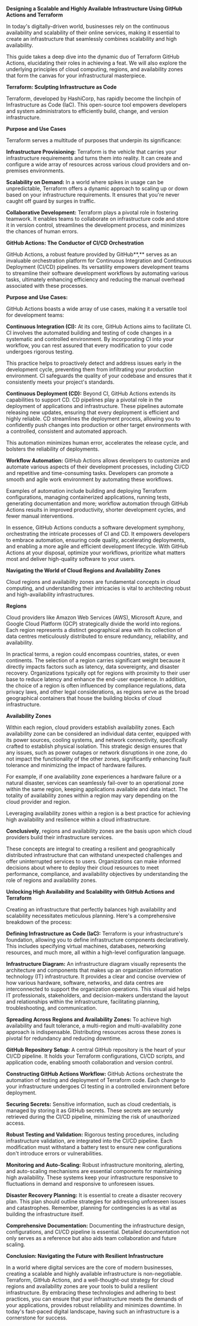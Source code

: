 **Designing a Scalable and Highly Available Infrastructure Using GitHub
Actions and Terraform**

In today\'s digitally-driven world, businesses rely on the continuous
availability and scalability of their online services, making it
essential to create an infrastructure that seamlessly combines
scalability and high availability.

This guide takes a deep dive into the dynamic duo of Terraform GitHub
Actions, elucidating their roles in achieving a feat. We will also
explore the underlying principles of cloud computing, regions, and
availability zones that form the canvas for your infrastructural
masterpiece.

**Terraform: Sculpting Infrastructure as Code**

Terraform, developed by HashiCorp, has rapidly become the linchpin of
Infrastructure as Code (IaC). This open-source tool empowers developers
and system administrators to efficiently build, change, and version
infrastructure.

**Purpose and Use Cases**

Terraform serves a multitude of purposes that underpin its significance:

**Infrastructure Provisioning:** Terraform is the vehicle that carries
your infrastructure requirements and turns them into reality. It can
create and configure a wide array of resources across various cloud
providers and on-premises environments.

**Scalability on Demand:** In a world where spikes in usage can be
unpredictable, Terraform offers a dynamic approach to scaling up or down
based on your infrastructure requirements. It ensures that you\'re never
caught off guard by surges in traffic.

**Collaborative Development:** Terraform plays a pivotal role in
fostering teamwork. It enables teams to collaborate on infrastructure
code and store it in version control, streamlines the development
process, and minimizes the chances of human errors.

**GitHub Actions: The Conductor of CI/CD Orchestration**

GitHub Actions, a robust feature provided by GitHub**,** serves as an
invaluable orchestration platform for Continuous Integration and
Continuous Deployment (CI/CD) pipelines. Its versatility empowers
development teams to streamline their software development workflows by
automating various tasks, ultimately enhancing efficiency and reducing
the manual overhead associated with these processes.

**Purpose and Use Cases:**

GitHub Actions boasts a wide array of use cases, making it a versatile
tool for development teams:

**Continuous Integration (CI):** At its core, GitHub Actions aims to
facilitate CI. CI involves the automated building and testing of code
changes in a systematic and controlled environment. By incorporating CI
into your workflow, you can rest assured that every modification to your
code undergoes rigorous testing.

This practice helps to proactively detect and address issues early in
the development cycle, preventing them from infiltrating your production
environment. CI safeguards the quality of your codebase and ensures that
it consistently meets your project\'s standards.

**Continuous Deployment (CD):** Beyond CI, GitHub Actions extends its
capabilities to support CD. CD pipelines play a pivotal role in the
deployment of applications and infrastructure. These pipelines automate
releasing new updates, ensuring that every deployment is efficient and
highly reliable. CD streamlines the deployment process, allowing you to
confidently push changes into production or other target environments
with a controlled, consistent and automated approach.

This automation minimizes human error, accelerates the release cycle,
and bolsters the reliability of deployments.

**Workflow Automation:** GitHub Actions allows developers to customize
and automate various aspects of their development processes, including
CI/CD and repetitive and time-consuming tasks. Developers can promote a
smooth and agile work environment by automating these workflows.

Examples of automation include building and deploying Terraform
configurations, managing containerized applications, running tests,
generating documentation and more; workflow automation through GitHub
Actions results in improved productivity, shorter development cycles,
and fewer manual interventions.

In essence, GitHub Actions conducts a software development symphony,
orchestrating the intricate processes of CI and CD. It empowers
developers to embrace automation, ensuring code quality, accelerating
deployments, and enabling a more agile and efficient development
lifecycle. With GitHub Actions at your disposal, optimize your
workflows, prioritize what matters most and deliver high-quality
software to your users.

**Navigating the World of Cloud Regions and Availability Zones**

Cloud regions and availability zones are fundamental concepts in cloud
computing, and understanding their intricacies is vital to architecting
robust and high-availability infrastructures.

**Regions**

Cloud providers like Amazon Web Services (AWS), Microsoft Azure, and
Google Cloud Platform (GCP) strategically divide the world into regions.
Each region represents a distinct geographical area with its collection
of data centres meticulously distributed to ensure redundancy,
reliability, and availability.

In practical terms, a region could encompass countries, states, or even
continents. The selection of a region carries significant weight because
it directly impacts factors such as latency, data sovereignty, and
disaster recovery. Organizations typically opt for regions with
proximity to their user base to reduce latency and enhance the end-user
experience. In addition, the choice of a region is often influenced by
compliance regulations, data privacy laws, and other legal
considerations, as regions serve as the broad geographical containers
that house the building blocks of cloud infrastructure.

**Availability Zones**

Within each region, cloud providers establish availability zones. Each
availability zone can be considered an individual data center, equipped
with its power sources, cooling systems, and network connectivity,
specifically crafted to establish physical isolation. This strategic
design ensures that any issues, such as power outages or network
disruptions in one zone, do not impact the functionality of the other
zones, significantly enhancing fault tolerance and minimizing the impact
of hardware failures.

For example, if one availability zone experiences a hardware failure or
a natural disaster, services can seamlessly fail-over to an operational
zone within the same region, keeping applications available and data
intact. The totality of availability zones within a region may vary
depending on the cloud provider and region.

Leveraging availability zones within a region is a best practice for
achieving high availability and resilience within a cloud
infrastructure.

**Conclusively**, regions and availability zones are the basis upon
which cloud providers build their infrastructure services.

These concepts are integral to creating a resilient and geographically
distributed infrastructure that can withstand unexpected challenges and
offer uninterrupted services to users. Organizations can make informed
decisions about where to deploy their cloud resources to meet
performance, compliance, and availability objectives by understanding
the role of regions and availability zones.

**Unlocking High Availability and Scalability with GitHub Actions and
Terraform**

Creating an infrastructure that perfectly balances high availability and
scalability necessitates meticulous planning. Here\'s a comprehensive
breakdown of the process:

**Defining Infrastructure as Code (IaC):** Terraform is your
infrastructure\'s foundation, allowing you to define infrastructure
components declaratively. This includes specifying virtual machines,
databases, networking resources, and much more, all within a high-level
configuration language.

**Infrastructure Diagram:** An infrastructure diagram visually
represents the architecture and components that makes up an organization
information technology (IT) infrastructure. It provides a clear and
concise overview of how various hardware, software, networks, and data
centres are interconnected to support the organization operations. This
visual aid helps IT professionals, stakeholders, and decision-makers
understand the layout and relationships within the infrastructure,
facilitating planning, troubleshooting, and communication.

**Spreading Across Regions and Availability Zones:** To achieve high
availability and fault tolerance, a multi-region and multi-availability
zone approach is indispensable. Distributing resources across these
zones is pivotal for redundancy and reducing downtime.

**GitHub Repository Setup**: A central GitHub repository is the heart of
your CI/CD pipeline. It holds your Terraform configurations, CI/CD
scripts, and application code, enabling smooth collaboration and version
control.

**Constructing GitHub Actions Workflow:** GitHub Actions orchestrate the
automation of testing and deployment of Terraform code. Each change to
your infrastructure undergoes CI testing in a controlled environment
before deployment.

**Securing Secrets:** Sensitive information, such as cloud credentials,
is managed by storing it as GitHub secrets. These secrets are securely
retrieved during the CI/CD pipeline, minimizing the risk of unauthorized
access.

**Robust Testing and Validation:** Rigorous testing procedures,
including infrastructure validation, are integrated into the CI/CD
pipeline. Each modification must withstand a battery test to ensure new
configurations don\'t introduce errors or vulnerabilities.

**Monitoring and Auto-Scaling:** Robust infrastructure monitoring,
alerting, and auto-scaling mechanisms are essential components for
maintaining high availability. These systems keep your infrastructure
responsive to fluctuations in demand and responsive to unforeseen
issues.

**Disaster Recovery Planning:** It is essential to create a disaster
recovery plan. This plan should outline strategies for addressing
unforeseen issues and catastrophes. Remember, planning for contingencies
is as vital as building the infrastructure itself.

**Comprehensive Documentation:** Documenting the infrastructure design,
configurations, and CI/CD pipeline is essential. Detailed documentation
not only serves as a reference but also aids team collaboration and
future scaling.

**Conclusion: Navigating the Future with Resilient Infrastructure**

In a world where digital services are the core of modern businesses,
creating a scalable and highly available infrastructure is
non-negotiable. Terraform, GitHub Actions, and a well-thought-out
strategy for cloud regions and availability zones are your tools to
build a resilient infrastructure. By embracing these technologies and
adhering to best practices, you can ensure that your infrastructure
meets the demands of your applications, provides robust reliability and
minimizes downtime. In today\'s fast-paced digital landscape, having
such an infrastructure is a cornerstone for success.
